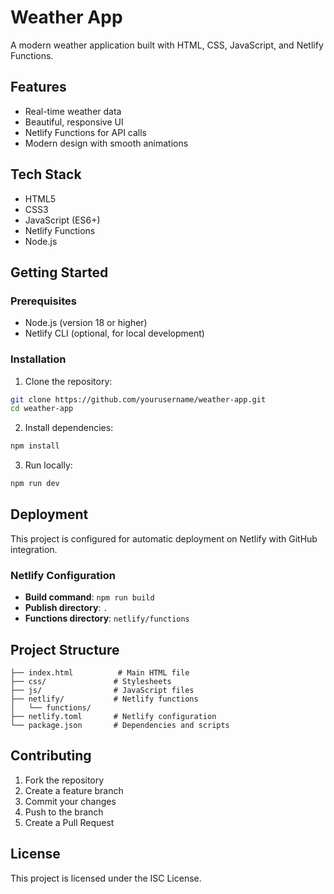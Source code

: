 # Weather App

A modern weather application built with HTML, CSS, JavaScript, and Netlify Functions.

## Features

- Real-time weather data
- Beautiful, responsive UI
- Netlify Functions for API calls
- Modern design with smooth animations

## Tech Stack

- HTML5
- CSS3
- JavaScript (ES6+)
- Netlify Functions
- Node.js

## Getting Started

### Prerequisites

- Node.js (version 18 or higher)
- Netlify CLI (optional, for local development)

### Installation

1. Clone the repository:
```bash
git clone https://github.com/yourusername/weather-app.git
cd weather-app
```

2. Install dependencies:
```bash
npm install
```

3. Run locally:
```bash
npm run dev
```

## Deployment

This project is configured for automatic deployment on Netlify with GitHub integration.

### Netlify Configuration

- **Build command**: `npm run build`
- **Publish directory**: `.`
- **Functions directory**: `netlify/functions`

## Project Structure

```
├── index.html          # Main HTML file
├── css/               # Stylesheets
├── js/                # JavaScript files
├── netlify/           # Netlify functions
│   └── functions/
├── netlify.toml       # Netlify configuration
└── package.json       # Dependencies and scripts
```

## Contributing

1. Fork the repository
2. Create a feature branch
3. Commit your changes
4. Push to the branch
5. Create a Pull Request

## License

This project is licensed under the ISC License.